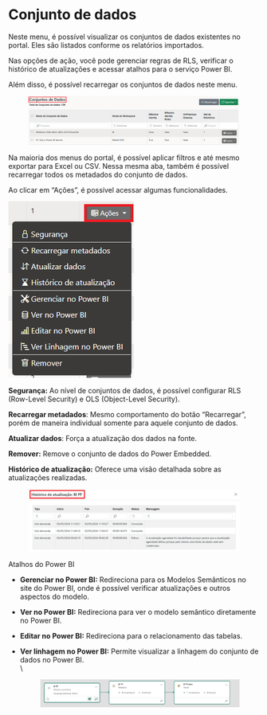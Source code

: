 # Conjunto de dados

Neste menu, é possível visualizar os conjuntos de dados existentes no portal. Eles são listados conforme os relatórios importados.&#x20;

Nas opções de ação, você pode gerenciar regras de RLS, verificar o histórico de atualizações e acessar atalhos para o serviço Power BI.&#x20;

Além disso, é possível recarregar os conjuntos de dados neste menu.

<figure><img src="../../../.gitbook/assets/image (30).png" alt=""><figcaption></figcaption></figure>

Na maioria dos menus do portal, é possível aplicar filtros e até mesmo exportar para Excel ou CSV. Nessa mesma aba, também é possível recarregar todos os metadados do conjunto de dados.

Ao clicar em “Ações”, é possível acessar algumas funcionalidades.

![](<../../../.gitbook/assets/image (31).png>)



**Segurança:** Ao nível de conjuntos de dados, é possível configurar RLS (Row-Level Security) e OLS (Object-Level Security).

**Recarregar metadados**: Mesmo comportamento do botão “Recarregar”, porém de maneira individual somente para aquele conjunto de dados.

**Atualizar dados**: Força a atualização dos dados na fonte.

**Remover:** Remove o conjunto de dados do Power Embedded.

**Histórico de atualização:** Oferece uma visão detalhada sobre as atualizações realizadas.

<figure><img src="../../../.gitbook/assets/image (32).png" alt=""><figcaption></figcaption></figure>



Atalhos do Power BI

*   **Gerenciar no Power BI:** Redireciona para os Modelos Semânticos no site do Power BI, onde é possível verificar atualizações e outros aspectos do modelo.

    &#x20;
*   **Ver no Power BI:** Redireciona para ver o modelo semântico diretamente no Power BI.

    &#x20;
*   **Editar no Power BI:** Redireciona para o relacionamento das tabelas.

    &#x20;
*   **Ver linhagem no Power BI:** Permite visualizar a linhagem do conjunto de dados no Power BI.\
    \


    <figure><img src="../../../.gitbook/assets/image (33).png" alt=""><figcaption></figcaption></figure>

